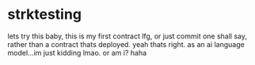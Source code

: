 # strktesting
lets try this baby, this is my first contract lfg, or just commit one shall say, rather than a contract thats deployed. yeah thats right. as an ai language model...im just kidding lmao. or am i? haha
